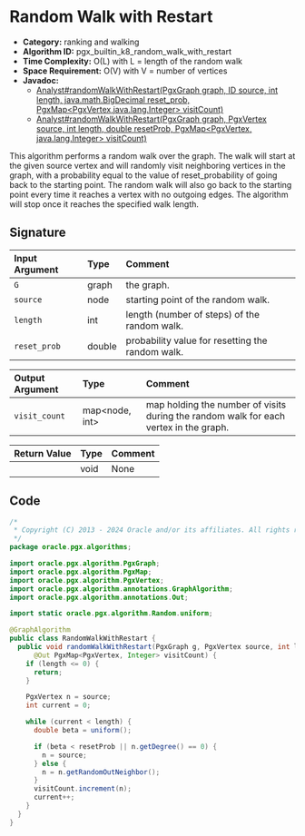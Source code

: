 # Random Walk with Restart

- **Category:** ranking and walking
- **Algorithm ID:** pgx_builtin_k8_random_walk_with_restart
- **Time Complexity:** O(L) with L = length of the random walk
- **Space Requirement:** O(V) with V = number of vertices
- **Javadoc:**
  - [Analyst#randomWalkWithRestart(PgxGraph graph, ID source, int length, java.math.BigDecimal reset_prob, PgxMap<PgxVertex<ID>,java.lang.Integer> visitCount)](https://docs.oracle.com/en/database/oracle/property-graph/24.4/spgjv/oracle/pgx/api/Analyst.html#randomWalkWithRestart_oracle_pgx_api_PgxGraph_ID_int_java_math_BigDecimal_oracle_pgx_api_PgxMap_)
  - [Analyst#randomWalkWithRestart(PgxGraph graph, PgxVertex<ID> source, int length, double resetProb, PgxMap<PgxVertex<ID>,​java.lang.Integer> visitCount)](https://docs.oracle.com/en/database/oracle/property-graph/24.4/spgjv/oracle/pgx/api/Analyst.html#randomWalkWithRestart_oracle_pgx_api_PgxGraph_oracle_pgx_api_PgxVertex_int_double_oracle_pgx_api_PgxMap_)

This algorithm performs a random walk over the graph. The walk will start at the given source vertex and will randomly visit neighboring vertices in the graph, with a probability equal to the value of reset_probability of going back to the starting point. The random walk will also go back to the starting point every time it reaches a vertex with no outgoing edges. The algorithm will stop once it reaches the specified walk length.

## Signature

| Input Argument | Type | Comment |
| :--- | :--- | :--- |
| `G` | graph | the graph. |
| `source` | node | starting point of the random walk. |
| `length` | int | length (number of steps) of the random walk. |
| `reset_prob` | double | probability value for resetting the random walk. |

| Output Argument | Type | Comment |
| :--- | :--- | :--- |
| `visit_count` | map<node, int> | map holding the number of visits during the random walk for each vertex in the graph. |

| Return Value | Type | Comment |
| :--- | :--- | :--- |
| | void | None |

## Code

```java
/*
 * Copyright (C) 2013 - 2024 Oracle and/or its affiliates. All rights reserved.
 */
package oracle.pgx.algorithms;

import oracle.pgx.algorithm.PgxGraph;
import oracle.pgx.algorithm.PgxMap;
import oracle.pgx.algorithm.PgxVertex;
import oracle.pgx.algorithm.annotations.GraphAlgorithm;
import oracle.pgx.algorithm.annotations.Out;

import static oracle.pgx.algorithm.Random.uniform;

@GraphAlgorithm
public class RandomWalkWithRestart {
  public void randomWalkWithRestart(PgxGraph g, PgxVertex source, int length, double resetProb,
      @Out PgxMap<PgxVertex, Integer> visitCount) {
    if (length <= 0) {
      return;
    }

    PgxVertex n = source;
    int current = 0;

    while (current < length) {
      double beta = uniform();

      if (beta < resetProb || n.getDegree() == 0) {
        n = source;
      } else {
        n = n.getRandomOutNeighbor();
      }
      visitCount.increment(n);
      current++;
    }
  }
}
```
